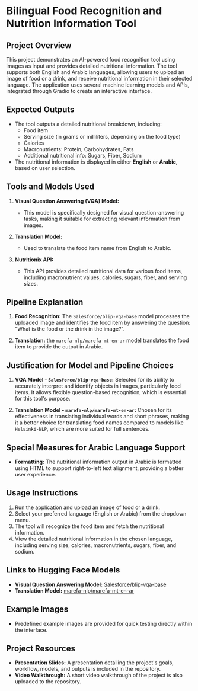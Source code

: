 # Bilingual Food Recognition and Nutrition Information Tool

## Project Overview
This project demonstrates an AI-powered food recognition tool using images as input and provides detailed nutritional information. The tool supports both English and Arabic languages, allowing users to upload an image of food or a drink, and receive nutritional information in their selected language. The application uses several machine learning models and APIs, integrated through Gradio to create an interactive interface.

## Expected Outputs
- The tool outputs a detailed nutritional breakdown, including:
  - Food item
  - Serving size (in grams or milliliters, depending on the food type)
  - Calories
  - Macronutrients: Protein, Carbohydrates, Fats
  - Additional nutritional info: Sugars, Fiber, Sodium
- The nutritional information is displayed in either **English** or **Arabic**, based on user selection. 

## Tools and Models Used
1. **Visual Question Answering (VQA) Model:**
   - This model is specifically designed for visual question-answering tasks, making it suitable for extracting relevant information from images.

2. **Translation Model:**
   - Used to translate the food item name from English to Arabic.

3. **Nutritionix API:**
   - This API provides detailed nutritional data for various food items, including macronutrient values, calories, sugars, fiber, and serving sizes.

## Pipeline Explanation
1. **Food Recognition:** The `Salesforce/blip-vqa-base` model processes the uploaded image and identifies the food item by answering the question: "What is the food or the drink in the image?".

2. **Translation:** the `marefa-nlp/marefa-mt-en-ar` model translates the food item to provide the output in Arabic.

## Justification for Model and Pipeline Choices
1. **VQA Model - `Salesforce/blip-vqa-base`:** Selected for its ability to accurately interpret and identify objects in images, particularly food items. It allows flexible question-based recognition, which is essential for this tool's purpose.

2. **Translation Model - `marefa-nlp/marefa-mt-en-ar`:** Chosen for its effectiveness in translating individual words and short phrases, making it a better choice for translating food names compared to models like `Helsinki-NLP`, which are more suited for full sentences.


## Special Measures for Arabic Language Support
- **Formatting:** The nutritional information output in Arabic is formatted using HTML to support right-to-left text alignment, providing a better user experience.

## Usage Instructions
1. Run the application and upload an image of food or a drink.
2. Select your preferred language (English or Arabic) from the dropdown menu.
3. The tool will recognize the food item and fetch the nutritional information.
4. View the detailed nutritional information in the chosen language, including serving size, calories, macronutrients, sugars, fiber, and sodium.

## Links to Hugging Face Models
- **Visual Question Answering Model:** [Salesforce/blip-vqa-base](https://huggingface.co/Salesforce/blip-vqa-base)
- **Translation Model:** [marefa-nlp/marefa-mt-en-ar](https://huggingface.co/marefa-nlp/marefa-mt-en-ar)

## Example Images
- Predefined example images are provided for quick testing directly within the interface.

## Project Resources
- **Presentation Slides:** A presentation detailing the project's goals, workflow, models, and outputs is included in the repository.
- **Video Walkthrough:** A short video walkthrough of the project is also uploaded to the repository.
